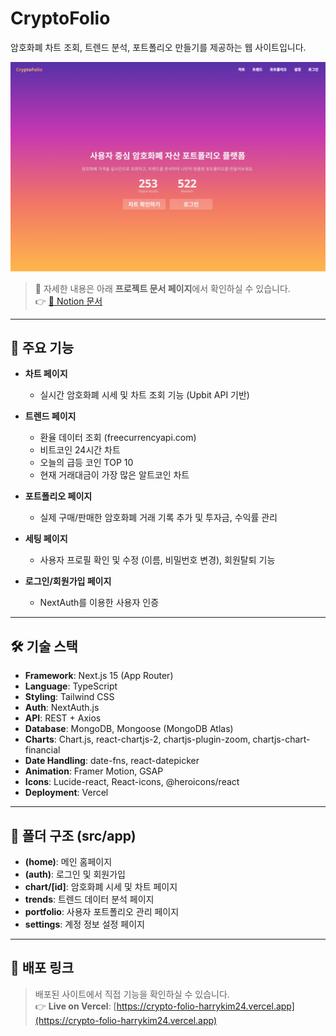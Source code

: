 # CryptoFolio

암호화폐 차트 조회, 트렌드 분석, 포트폴리오 만들기를 제공하는 웹 사이트입니다.

![홈 화면](https://github.com/HarryKim24/CryptoFolio/raw/main/public/homepage.png)

> 📌 자세한 내용은 아래 **프로젝트 문서 페이지**에서 확인하실 수 있습니다.  
> 👉 [📖 Notion 문서](https://tl9434.notion.site/CryptoFolio-229857f733818008bc5ff076fcc8a16f?pvs=74)

---

## 🚀 주요 기능
- **차트 페이지**  
  - 실시간 암호화폐 시세 및 차트 조회 기능 (Upbit API 기반)

- **트렌드 페이지**  
  - 환율 데이터 조회 (freecurrencyapi.com)
  - 비트코인 24시간 차트
  - 오늘의 급등 코인 TOP 10
  - 현재 거래대금이 가장 많은 알트코인 차트

- **포트폴리오 페이지**  
  - 실제 구매/판매한 암호화폐 거래 기록 추가 및 투자금, 수익률 관리

- **세팅 페이지**  
  - 사용자 프로필 확인 및 수정 (이름, 비밀번호 변경), 회원탈퇴 기능

- **로그인/회원가입 페이지**  
  - NextAuth를 이용한 사용자 인증

---

## 🛠️ 기술 스택
- **Framework**: Next.js 15 (App Router)
- **Language**: TypeScript
- **Styling**: Tailwind CSS
- **Auth**: NextAuth.js
- **API**: REST + Axios
- **Database**: MongoDB, Mongoose (MongoDB Atlas)
- **Charts**: Chart.js, react-chartjs-2, chartjs-plugin-zoom, chartjs-chart-financial
- **Date Handling**: date-fns, react-datepicker
- **Animation**: Framer Motion, GSAP
- **Icons**: Lucide-react, React-icons, @heroicons/react
- **Deployment**: Vercel

---

## 📂 폴더 구조 (src/app)
- **(home)**: 메인 홈페이지
- **(auth)**: 로그인 및 회원가입
- **chart/[id]**: 암호화폐 시세 및 차트 페이지
- **trends**: 트렌드 데이터 분석 페이지
- **portfolio**: 사용자 포트폴리오 관리 페이지
- **settings**: 계정 정보 설정 페이지

---

## 🚀 배포 링크
> 배포된 사이트에서 직접 기능을 확인하실 수 있습니다.  
> 👉 **Live on Vercel**: [https://crypto-folio-harrykim24.vercel.app](https://crypto-folio-harrykim24.vercel.app)
